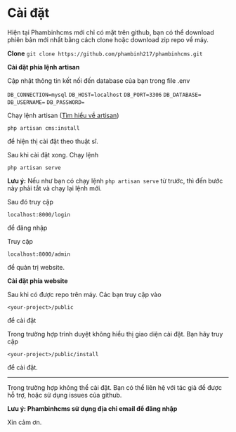 # Cài đặt
Hiện tại Phambinhcms mới chỉ có mặt trên github, bạn có thể download phiên bản mới nhất bằng cách clone hoặc download zip repo về máy.

**Clone**
`git clone https://github.com/phambinh217/phambinhcms.git`

**Cài đặt phía lệnh artisan**

Cập nhật thông tin kết nối đến database của bạn trong file .env

`DB_CONNECTION=mysql`
`DB_HOST=localhost`
`DB_PORT=3306`
`DB_DATABASE=`
`DB_USERNAME=`
`DB_PASSWORD=`

Chạy lệnh artisan ([Tìm hiểu về artisan](https://laravel.com/docs/5.4/artisan))

`php artisan cms:install`

để hiện thị cài đặt theo thuật sĩ.

Sau khi cài đặt xong. Chạy lệnh

`php artisan serve`

**Lưu ý:** Nếu như bạn có chạy lệnh `php artisan serve` từ trước, thì đến bước này phải tắt và chạy lại lệnh mới.

Sau đó truy cập

`localhost:8000/login`

để đăng nhập

Truy cập 

`localhost:8000/admin`

để quản trị website.

**Cài đặt phía website**

Sau khi có được repo trên máy. Các bạn truy cập vào

`<your-project>/public`

để cài đặt

Trong trường hợp trình duyệt không hiểu thị giao diện cài đặt. Bạn hãy truy cập

`<your-project>/public/install`

để cài đặt.

---------------------------------

Trong trường hợp không thể cài đặt. Bạn có thể liên hệ với tác giả để được hỗ trợ, hoặc sử dụng issues của github.

**Lưu ý: Phambinhcms sử dụng địa chỉ email để đăng nhập**

Xin cảm ơn.